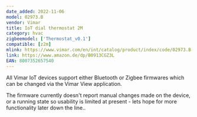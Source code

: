 ```yaml
---
date_added: 2022-11-06
model: 02973.B
vendor: Vimar
title: IoT dial thermostat 2M
category: hvac
zigbeemodel: ['Thermostat_v0.1']
compatible: [z2m]
mlink: https://www.vimar.com/en/int/catalog/product/index/code/02973.B
link: https://www.amazon.de/dp/B0913CGZ3L
EAN: 8007352657540
---
```


All Vimar IoT devices support either Bluetooth or Zigbee firmwares which can be changed via the Vimar View application.

The firmware currently doesn't report manual changes made on the device, or a running state so usability is limited at present - lets hope for more functionality later down the line..